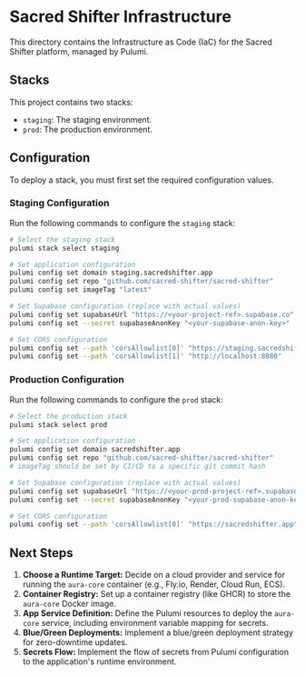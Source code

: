 # Sacred Shifter Infrastructure

This directory contains the Infrastructure as Code (IaC) for the Sacred Shifter platform, managed by Pulumi.

## Stacks

This project contains two stacks:
- `staging`: The staging environment.
- `prod`: The production environment.

## Configuration

To deploy a stack, you must first set the required configuration values.

### Staging Configuration

Run the following commands to configure the `staging` stack:

```bash
# Select the staging stack
pulumi stack select staging

# Set application configuration
pulumi config set domain staging.sacredshifter.app
pulumi config set repo "github.com/sacred-shifter/sacred-shifter"
pulumi config set imageTag "latest"

# Set Supabase configuration (replace with actual values)
pulumi config set supabaseUrl "https://<your-project-ref>.supabase.co"
pulumi config set --secret supabaseAnonKey "<your-supabase-anon-key>"

# Set CORS configuration
pulumi config set --path 'corsAllowlist[0]' "https://staging.sacredshifter.app"
pulumi config set --path 'corsAllowlist[1]' "http://localhost:8080"
```

### Production Configuration

Run the following commands to configure the `prod` stack:

```bash
# Select the production stack
pulumi stack select prod

# Set application configuration
pulumi config set domain sacredshifter.app
pulumi config set repo "github.com/sacred-shifter/sacred-shifter"
# imageTag should be set by CI/CD to a specific git commit hash

# Set Supabase configuration (replace with actual values)
pulumi config set supabaseUrl "https://<your-prod-project-ref>.supabase.co"
pulumi config set --secret supabaseAnonKey "<your-prod-supabase-anon-key>"

# Set CORS configuration
pulumi config set --path 'corsAllowlist[0]' "https://sacredshifter.app"
```

## Next Steps

1. **Choose a Runtime Target:** Decide on a cloud provider and service for running the `aura-core` container (e.g., Fly.io, Render, Cloud Run, ECS).
2. **Container Registry:** Set up a container registry (like GHCR) to store the `aura-core` Docker image.
3. **App Service Definition:** Define the Pulumi resources to deploy the `aura-core` service, including environment variable mapping for secrets.
4. **Blue/Green Deployments:** Implement a blue/green deployment strategy for zero-downtime updates.
5. **Secrets Flow:** Implement the flow of secrets from Pulumi configuration to the application's runtime environment.
